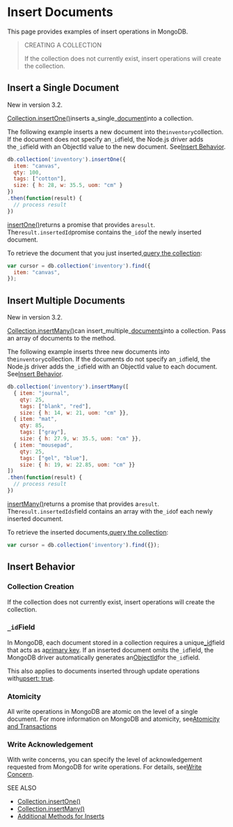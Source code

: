 # Insert Documents

This page provides examples of insert operations in MongoDB.

> CREATING A COLLECTION
>
> If the collection does not currently exist, insert operations will create the collection.

## Insert a Single Document

New in version 3.2.

[Collection.insertOne\(\)](http://mongodb.github.io/node-mongodb-native/2.2/api/Collection.html#insertOne)inserts a_single_[document](https://docs.mongodb.com/manual/core/document/#bson-document-format)into a collection.

The following example inserts a new document into the`inventory`collection. If the document does not specify an`_id`field, the Node.js driver adds the`_id`field with an ObjectId value to the new document. See[Insert Behavior](https://docs.mongodb.com/manual/tutorial/insert-documents/#write-op-insert-behavior).

```js
db.collection('inventory').insertOne({
  item: "canvas",
  qty: 100,
  tags: ["cotton"],
  size: { h: 28, w: 35.5, uom: "cm" }
})
.then(function(result) {
  // process result
})
```

[insertOne\(\)](http://mongodb.github.io/node-mongodb-native/2.2/api/Collection.html#insertOne)returns a promise that provides a`result`. The`result.insertedId`promise contains the`_id`of the newly inserted document.

To retrieve the document that you just inserted,[query the collection](https://docs.mongodb.com/manual/core/document/#document-query-filter):

```js
var cursor = db.collection('inventory').find({
  item: "canvas",
});
```

## Insert Multiple Documents

New in version 3.2.

[Collection.insertMany\(\)](http://mongodb.github.io/node-mongodb-native/2.2/api/Collection.html#insertMany)can insert_multiple_[documents](https://docs.mongodb.com/manual/core/document/#bson-document-format)into a collection. Pass an array of documents to the method.

The following example inserts three new documents into the`inventory`collection. If the documents do not specify an`_id`field, the Node.js driver adds the`_id`field with an ObjectId value to each document. See[Insert Behavior](https://docs.mongodb.com/manual/tutorial/insert-documents/#write-op-insert-behavior).

```js
db.collection('inventory').insertMany([
  { item: "journal",
    qty: 25,
    tags: ["blank", "red"],
    size: { h: 14, w: 21, uom: "cm" }},
  { item: "mat",
    qty: 85,
    tags: ["gray"],
    size: { h: 27.9, w: 35.5, uom: "cm" }},
  { item: "mousepad",
    qty: 25,
    tags: ["gel", "blue"],
    size: { h: 19, w: 22.85, uom: "cm" }}
])
.then(function(result) {
  // process result
})
```

[insertMany\(\)](http://mongodb.github.io/node-mongodb-native/2.2/api/Collection.html#insertMany)returns a promise that provides a`result`. The`result.insertedIds`field contains an array with the`_id`of each newly inserted document.

To retrieve the inserted documents,[query the collection](https://docs.mongodb.com/manual/tutorial/query-documents/#read-operations-query-document):

```js
var cursor = db.collection('inventory').find({});
```

## Insert Behavior

### Collection Creation

If the collection does not currently exist, insert operations will create the collection.

### `_id`Field

In MongoDB, each document stored in a collection requires a unique[\_id](https://docs.mongodb.com/manual/reference/glossary/#term-id)field that acts as a[primary key](https://docs.mongodb.com/manual/reference/glossary/#term-primary-key). If an inserted document omits the`_id`field, the MongoDB driver automatically generates an[ObjectId](https://docs.mongodb.com/manual/reference/bson-types/#objectid)for the`_id`field.

This also applies to documents inserted through update operations with[upsert: true](https://docs.mongodb.com/manual/reference/method/db.collection.update/#upsert-parameter).

### Atomicity

All write operations in MongoDB are atomic on the level of a single document. For more information on MongoDB and atomicity, see[Atomicity and Transactions](https://docs.mongodb.com/manual/core/write-operations-atomicity/)

### Write Acknowledgement

With write concerns, you can specify the level of acknowledgement requested from MongoDB for write operations. For details, see[Write Concern](https://docs.mongodb.com/manual/reference/write-concern/).

SEE ALSO

* [Collection.insertOne\(\)](http://mongodb.github.io/node-mongodb-native/2.2/api/Collection.html#insertOne)
* [Collection.insertMany\(\)](http://mongodb.github.io/node-mongodb-native/2.2/api/Collection.html#insertMany)
* [Additional Methods for Inserts](https://docs.mongodb.com/manual/reference/insert-methods/#additional-inserts)



